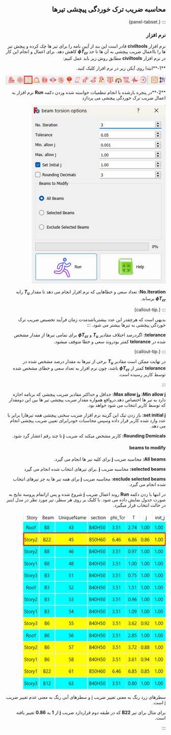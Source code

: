 <div dir=rtl>

##  محاسبه ضریب ترک خوردگی پیچشی تیرها


::: {.panel-tabset}


### نرم افزار 
نرم افزار 
**civiltools**
قادر است این بند از آیین نامه را برای تیر ها چک کرده و پیچش تیر ها را بااعمال ضریب پیچشی به آن ها تا حد
**$\phi T_{cr}$**
کاهش دهد.
برای اعمال و انجام این کار در نرم افزار 
 **civiltools**
مطابق روش زیر باید عمل کنیم:

**1-**ابتدا روی آیکن زیر در نرم افزار کلیک کنید.


![](figures/civiltools_torsion_icon_in_civiltools.png)

**2-**در پنجره بازشده با انجام تنظمیات خواسته شده وزدن دکمه
**Run**
نرم افزار به اعمال ضریب ترک خوردگی پیچشی می پردازد


![](figures/civiltools_beam_tortion-changes.png)

<!-- <div dir=rtl> -->
**No.Iteration:**
تعداد سعی و خطاهایی که نرم افزار انجام می دهد تا مقدار
**$T_u$** 
رابه
**$\phi T_{cr}$**
برساند.

::: {.callout-tip}

بدیهی است که هرچقدر این عدد بیشترباشدمدت زمان فرآیند تخصیص ضریب ترک خوردگی پیچشی به تیرها بیشتر می شود.
:::

<!-- <div dir=rtl> -->
**telorance:**
اگردرصد اختلاف  مقادیر 
**$T_u$**
و
**$\phi T_{cr}$**
برای تمامی تیرها از مقدار مشخص شده در
**telorance**
 کمتر بودروند سعی و خطا متوقف میشود.

::: {.callout-tip}

در نهایت ممکن است مقادیر
**$T_u$** 
برخی از تیرها به مقدار درصد مشخص شده در 
**telorance**
کمتر از 
**$\phi T_{cr}$**
باشد، چون نرم افزار به تعداد سعی و خطای مشخص شده توسط کاربر رسیده است.

:::

<!-- <div dir=rtl> -->
**Min allow j: وMax allow j:**
حداقل و حداکثر مقادیر ضریب پیچشی که برنامه اجازه دارد به تیر ها اختصاص دهد.درواقع همواره مقدار ضریب پیچشی تیر ها بین این دومقدار که توسط کاربر انتخاب می شود خواهد بود.

<!-- <div dir=rtl> -->
**set initial j:**
باز زدن تیک این گزینه نرم افزار ضریب سختی پیچشی همه تیرهارا برابر با عدد وارد شده کاربر قرار داده وسپس محاسبات خودرابرای تعیین ضریب پیچشی انجام می دهد.

<!-- <div dir=rtl> -->
**Rounding Demicals:**
کاربر مشخص میکند که ضریب 
**j**
تا چند رقم اعشار گرد شود.

<!-- ::: {.panel-tabset} -->

#### beams  to modify

<!-- <div dir=rtl> -->
**All beams:**
محاسبه ضریب
**j**
برای کلیه تیر ها انجام می گیرد.

<!-- <div dir=rtl> -->
**selected beams:**
محاسبه ضریب
**j**
.برای تیرهای انتخاب شده انجام می گیرد

<!-- <div dir=rtl> -->
**exclude selected beams:**
محاسبه ضریب
**j**
برای همه تیر ها به جز تیرهای انتخاب شده انجام می گیرد.



در انتها با زدن دکمه 
**Run**
روند اعمال ضریب 
**j**
 شروع شده و پس ازاتمام پروسه  نتایج به صورت جدول نمایش داده می شود.
 با کلیک بر روی هر سطر، تیر مورد نظر در مدل ایتبز در حالت انتخاب قرار میگیرد.
 
![](figures/civiltools_beam_j_result.png)

سطرهای زرد رنگ به معنی تغییر ضریب j و سطرهای آبی رنگ به معنی عدم تغییر ضریب j است. 

برای مثال برای تیر 
**B22**
که در طبقه دوم قراردارد ضریب 
**j**
از **1**
به
**0.86**
تغییر یافته است. 


:::





